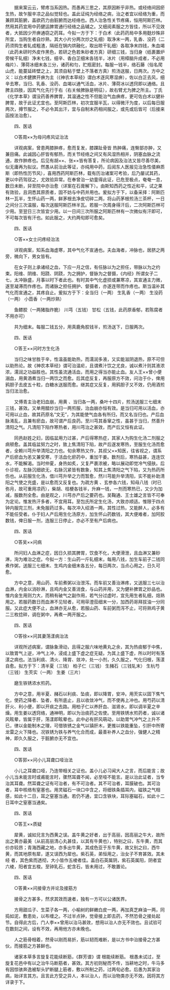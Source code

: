 <!-- { "loadSidebar": true } -->
　　据来案云云，臂疼当系因热。而愚再三思之，其原因断乎非热。或经络间因瘀生热，故乍服辛凉之品似觉轻也。盖此证纯为经络之病，治之者宜以经络为重，而兼顾其脏腑，盖欲药力由脏腑而达经络也。西人治急性关节疼痛，恒用阿斯匹林。然用其药宜用中药健运脾胃通行经络之品辅之。又细阅素服之方皆佳，所以不见效者，大抵因少开痹通窃之药耳。今拟一方于下：于白术（此药药局中多用麸炒殊非所宜，当购生者自炒熟，其大小片分两次炒之轧细）取净末一两，乳香、没药（二药须购生者轧成粗渣，隔纸在锅内烘融化，取出晾干轧细）各取净末四钱，朱血竭（此药未研时外皮作黑色，若研之色若朱砂者方真）研细三钱，当归身（纸裹置炉旁候干轧细）净末七钱，细辛、香白芷细末各钱半，冰片（用樟脑升成者，不必用梅片）、薄荷冰细末各三分，诸药和匀，贮瓶密封。每服一钱半，络石藤（俗名爬山虎，能蔓延砖壁之上，其须自粘于壁上不落者方真）煎汤送服，日两次。方中之义：以白术健脾开痹为主（《神农本草经》谓白术逐风寒湿痹），佐以白芷去风，细辛去寒，当归、乳香、没药、血竭以通气活血，冰片、薄荷冰以透窍即以通络。且脾主四肢，因其气化先行于右（右关候脾脉是明征），故右臂尤为脾之所主。丁氏《化学本草》谓没药善养脾胃，其温通之性不但能治气血痹疼，更可佐白术以健补脾胃，故于此证尤宜也。至阿斯匹林，初次宜服半瓦，以得微汗为度，以后每日服两次，撙节服之，不必令其出汗，宜与自制末药相间服之，或先或后皆可（后接来函按法治愈）。

　　四、医话

　　○答周××为母问疼风证治法

　　详观病案，曾患两膝肿疼，愈而复发，膝踝趾骨皆 热肿痛，连臀部亦肿，又兼目痛。此诚因心肝皆有郁热，而关节经络之间又有风湿热相并，阴塞血脉之流通，故作肿疼也。后见有胡××、张××皆有答复，所论病因及治法又皆尽善尽美，似无庸再为拟议。然愚从前治此等证，亦纯用中药，后阅东人医报见治急性偻麻质斯（即热性历节风），喜用西药阿斯匹林，载有历治诸案可考验，后乃屡试其药，更以中药驾驭之，尤效验异常。在奉曾治一幼童得此证，已危至极点，奄奄一息，数日未断，舁至院中亦治愈（详案在石膏解下）。由斯知西药之性近和平，试之果有效验，且洞悉其原质者，固不妨与中药并用也。爰拟方于下，以备采择：阿斯匹林一瓦半，生怀山药一两，鲜茅根去净皮切碎二两，将山药茅根煎汤三茶杯，一日之间分三次温服，每次送服阿斯匹林半瓦。若服一次周身得汗后，二次阿斯匹林可少用。至翌日三次皆宜少用。以一日间三次所服之阿斯匹林有一次微似有汗即可，不可每次皆有汗也。如此服之，大约两旬即可愈矣。

　　四、医话

　　○答××女士问疼经治法

　　详观病案，知系血海虚寒，其中气化不宣通也。夫血海者，冲脉也，居脐之两旁，微向下，男女皆有。

　　在女子则上承诸经之血，下应一月之信，有任脉以为之担任，带脉以为之约束。阳维、阴维、阳跷、阴跷，为之拥护，督脉为之督摄，《内经》所谓女子二七，太冲脉盛，月事以时下者此也。有时其中气化虚损或兼寒凉，其宣通主力微，遂至凝滞而作疼也。而诸脉之担任拥护、督摄者，亦遂连带而作疼也。斯当温补其气化而宣通之，其疼自止。爰拟方于下：全当归（一两） 生乳香（一两） 生没药（一两） 小茴香（一两炒熟）

　　鱼鳔胶（一两猪脂炸脆） 川芎（五钱） 甘松（五钱，此药原香郁，若陈腐者不用亦可）

　　共为细末。每服二钱五分，用真鹿角胶钱半，煎汤送下，日服两次。

　　四、医话

　　○答王××问时方生化汤

　　当归之味甘胜于辛，性温虽能助热，而濡润多液，又实能滋阴退热，原不可但以助热论。故《神农本草经》谓可治温疟，且谓煮汁饮之尤良，诚以煮汁则其液浓浓，濡润之功益胜也。其性虽流通活血，而用之得当亦能止血。友人王××曾小便溺血，用黄酒煮当归一两饮之而愈。后其症反复，再服原方不效，问治于仆，俾用鸦胆子去皮五十粒，白糖水送服而愈。继其症又反复，用鸦胆子又不效，仍用酒煎当归法治愈。

　　又傅青主治老妇血崩，用黄 、当归各一两，桑叶十四片，煎汤送服三七细末三钱，甚效。又单用醋炒当归一两煎服，治血崩亦恒有效。是当归可用以活血，亦可用以止血，故其药原名“文无”，为其能使气血各有所归，而又名当归也。产后血脉淆乱，且兼有瘀血，故可谓产后良药。至川芎其香窜之性，虽甚于当归，然善升清阳之气。凡清阳下陷作寒热者，用川芎治之甚效，而产后又恒有此证。

　　同邑赵姓之妇，因临盆用力过甚，产后得寒热症，其家人为购生化汤二剂服之病顿愈。盖其临盆努力之时，致上焦清阳下陷，故产后遂发寒热，至服生化汤而愈者，全赖川芎升举清阳之力也。旬余寒热又作，其叔父××知医，往省视之，谓系产后瘀血为恙又兼受寒，于活血化瘀药中，重加干姜。数剂后，寒热益甚，连连饮水，不能解渴。当时仲夏，身热如炙，又复严裹浓被，略以展动即觉冷气侵肤。后仆诊视，左脉沉细欲无，右脉沉紧皆有数象，知其上焦清阳之气下陷，又为热药所伤也。从前服生化汤，借川芎升举之力而暂愈，然川芎能升举清阳，实不能补助清阳之气使之充盛，是以愈而又反复也。为疏方黄 、玄参各六钱，知母八钱（时已弥月，故可重用凉药），柴胡、桔梗各钱半，升麻一钱，一剂而寒热已，又少为加减，服数剂全愈。由是观之，川芎亦产后之要药也。吴鞠通、王士雄之言皆不可奉为定论。惟发热汗多者，不宜用耳。至包氏所定生化汤，大致亦顺适。惟限于四点钟内服完三剂，未免服药过多。每次冲入绍酒一两，其性过热，又能醉人，必多有不能任受者。仆于妇人产后用生化汤原方，加生怀山药数钱，其大便难者，加阿胶数钱，俾日服一剂，连服三日停止，亦必不至有产后病也。

　　四、医话

　　○答吴××问病

　　所问妇人血淋之症，因日久损其脾胃，饮食不化，大便滑泄，且血淋又兼砂淋，洵为难治之症。今拟一方：生山药一斤轧细末，每用八钱，加生车前子二钱同煮作粥，送服三七细末、生鸡内金细末各五分，每日两次，当点心用之，日久可愈。

　　方中之意，用山药、车前煮粥以治泄泻。而车前又善治淋疼，又送服三七以治血淋，内金以消砂淋，且鸡内金又善消食，与山药并用，又为健补脾胃之妙品也。惟内金生用则力大，而稍有破气之副作用，若气分过虚时，宜先用生者轧细，焙熟用之。若服药数日而血淋不见轻者，可用荜澄茄细末一分，加西药哥拜拔油一分同服。又此症大便不止，血淋亦无从愈，若服山药、车前粥而泻不止，可将熟鸡子黄二三枚捻碎，调在粥中，再煮一两开服之。

　　四、医话

　　○答徐××问其妻荡漾病治法

　　详观所述病案，谓脉象滑动，且得之服六味地黄丸之余，其为热痰郁于中焦，以致胃气上逆，冲气上冲，浸成上盛下虚之症无疑。为其上盛下虚，所以时时有荡漾之病也。法当利痰、清火、降胃、敛冲，处一小剂，久久服之，气化归根，荡漾自愈。拟方于下：清半夏（三钱） 柏子仁（三钱） 生赭石（三钱轧末） 生杭芍（三钱） 生芡实（一两） 生姜（三片）

　　磨生铁锈浓水煎药。

　　方中之意，用半夏、赭石以利痰、坠痰，即以降胃，安冲。用芡实以固下焦气化，使药之降者、坠者，有所底止，且以收敛冲气，而不使再上冲也。用芍药以清肝火、利小便，即以开痰之去路。用柏子仁以养肝血、滋肾水，即以调半夏之辛燥。用生姜以透窍络，通神明，即以为治痰药之佐使。至用铁锈水煎药者，诚以诸风眩晕，皆属于肝，荡漾即眩晕也。此中必有肝风萌动，以助胃气冲气之上升不已，律以金能制木之理，可借铁锈之金气以镇肝木，更推以铁能重坠，引肝中所寄龙雷之火下降也。况铁锈为铁与养气化合而成，最善补养人之血分，强健人之精神，即久久服之，于脏腑亦无不宜也。

　　四、医话

　　○答郭××问小儿耳聋口哑治法

　　小儿之耳聋口哑，乃连带相关之证也。盖小儿必习闻大人之言，而后能言；故小儿当未能言时或甫能言时，骤然耳聋不闻，必至哑不能言。是以治此证者，当专治其耳聋。然耳聋之证有可治者，有不可治者。其不可治者，耳膜破也。其可治者，耳中核络有窒塞也。用灵磁石一块口中含之，将细铁条插耳内，磁铁之气相感，如此十二日，耳之窒塞当通。若仍不通，宜口含铁块，耳际塞磁石，如此十二日耳中之窒塞当通矣。

　　四、医话

　　○答王××质疑

　　犀黄，诚如兄言为西黄之误。盖牛黄之好者，出于高丽，因高丽之牛大，故所出之黄亦最美（从前高丽清心丸甚佳，以其有牛黄也），特别之曰，东牛黄，而其价亦较昂；青海西藏之地，亦多出牛黄，其成色亚于东牛黄，故又别之曰，西牛黄，而其地原有犀，遂又误西为犀也。紫石英，弟恒用之，治女子不育甚效。其未经 者，其色紫而透彻，大小皆作五棱者佳。盖白石英属阴，紫石英属阳，阴者宜六棱，阳者宜五梭。至钟乳石，蛇含石，皆未用过，不敢置论。

　　四、医话

　　○答黄××问接骨方并论及接筋方

　　接骨之方甚多，然求其效而速者，独有一方可以公诸医界。

　　方用甜瓜子、生菜子各一两，小榆树的鲜嫩白皮一两，再加真芝麻油一两，同捣如泥，敷患处，以布缠之。不过半点钟，觉骨接上即去药，不然恐骨之接处起节。自得此方后，门人李××曾用以治马甚效，想用以治人亦无不效也。且试验可在数刻之间，设有不效，再用他方亦未晚也。

　　人之筋骨相着，然骨以刚而易折，筋以韧而难断，是以方书中治接骨之方甚伙，而接筋之方甚鲜也。

　　诸家本草多言旋复花能续断筋，《群芳谱》谓 根能续断筋。 根愚未试过，至旋复花邑中有以之治牛马断筋者，甚效。其方初则秘而不传，当耕地之时，牛马多有因惊骇奔逸被犁头铲断腿上筋者，敷以所制之药，过两旬必愈。后愚为其家治病，始详言其方。且言此方受之异人，本以治人，而以治物类亦无不效。因将其方详录于下。

